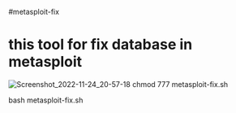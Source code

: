 #metasploit-fix

# this tool for fix database in metasploit
![Screenshot_2022-11-24_20-57-18](https://user-images.githubusercontent.com/107586172/203904519-ddadf27a-6efe-464c-a007-493439dc9ebe.png)
chmod 777 metasploit-fix.sh

bash metasploit-fix.sh
